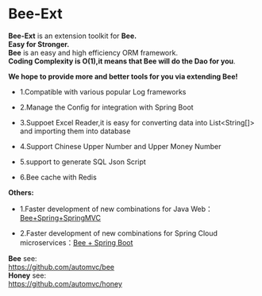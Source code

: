 
Bee-Ext
=========
**Bee-Ext** is an extension toolkit for **Bee.**   
**Easy for Stronger.**   
**Bee** is an easy and high efficiency ORM framework.    
**Coding Complexity is O(1),it means that Bee will do the Dao for you**.  

**We hope to provide more and better tools for you via extending Bee!&nbsp;**

* 1.Compatible with various popular Log frameworks	

* 2.Manage the Config for integration with Spring Boot 

* 3.Suppoet Excel Reader,it is easy for converting data into List<String[]> and importing them into database 

* 4.Support Chinese Upper Number and Upper Money Number 

* 5.support to generate SQL Json Script	

* 6.Bee cache with Redis 

**Others:**	
* 1.Faster development of new combinations for Java Web：  [Bee+Spring+SpringMVC](../../../../aiteasoft/bee-spring-springmvc)  

* 2.Faster development of new combinations for Spring Cloud microservices：[Bee + Spring Boot](../../../bee-springboot)  

**Bee** see:  
https://github.com/automvc/bee  
**Honey** see:  
https://github.com/automvc/honey  

